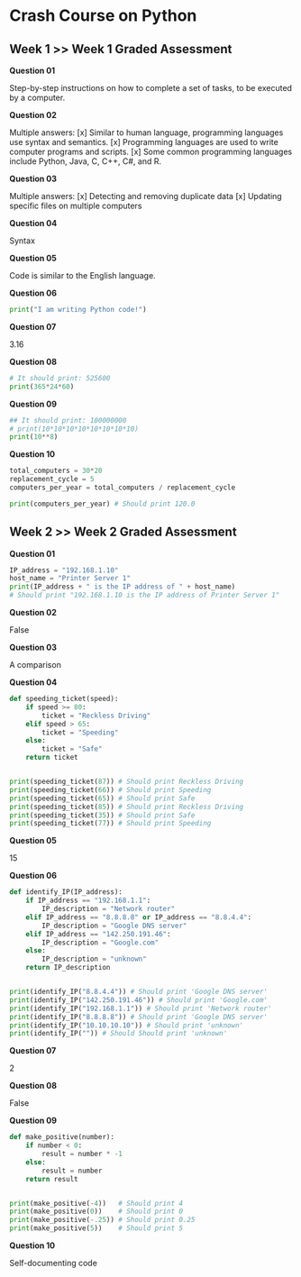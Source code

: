 # Crash Course on Python

## Week 1 >> Week 1 Graded Assessment

**Question 01**

Step-by-step instructions on how to complete a set of tasks, to be executed by a computer.

**Question 02**

Multiple answers:
[x] Similar to human language, programming languages use syntax and semantics.
[x] Programming languages are used to write computer programs and scripts.
[x] Some common programming languages include Python, Java, C, C++, C#, and R.

**Question 03**

Multiple answers:
[x] Detecting and removing duplicate data
[x] Updating specific files on multiple computers

**Question 04**

Syntax

**Question 05**

Code is similar to the English language.

**Question 06**

```python
print("I am writing Python code!")
```

**Question 07**

3.16

**Question 08**

```python
# It should print: 525600
print(365*24*60)
```

**Question 09**

```python
## It should print: 100000000
# print(10*10*10*10*10*10*10*10)
print(10**8)
```

**Question 10**

```python
total_computers = 30*20
replacement_cycle = 5
computers_per_year = total_computers / replacement_cycle

print(computers_per_year) # Should print 120.0
```

## Week 2 >> Week 2 Graded Assessment

**Question 01**

```python
IP_address = "192.168.1.10"
host_name = "Printer Server 1"
print(IP_address + " is the IP address of " + host_name)
# Should print "192.168.1.10 is the IP address of Printer Server 1"
```

**Question 02**

False

**Question 03**

A comparison

**Question 04**

```python
def speeding_ticket(speed):
    if speed >= 80:
        ticket = "Reckless Driving"
    elif speed > 65:
        ticket = "Speeding"
    else:
        ticket = "Safe"
    return ticket


print(speeding_ticket(87)) # Should print Reckless Driving
print(speeding_ticket(66)) # Should print Speeding
print(speeding_ticket(65)) # Should print Safe
print(speeding_ticket(85)) # Should print Reckless Driving
print(speeding_ticket(35)) # Should print Safe
print(speeding_ticket(77)) # Should print Speeding
```

**Question 05**

15

**Question 06**

```python
def identify_IP(IP_address):
    if IP_address == "192.168.1.1":
        IP_description = "Network router"
    elif IP_address == "8.8.8.8" or IP_address == "8.8.4.4":
        IP_description = "Google DNS server"
    elif IP_address == "142.250.191.46":
        IP_description = "Google.com"
    else:
        IP_description = "unknown"
    return IP_description


print(identify_IP("8.8.4.4")) # Should print 'Google DNS server'
print(identify_IP("142.250.191.46")) # Should print 'Google.com'
print(identify_IP("192.168.1.1")) # Should print 'Network router'
print(identify_IP("8.8.8.8")) # Should print 'Google DNS server'
print(identify_IP("10.10.10.10")) # Should print 'unknown'
print(identify_IP("")) # Should Should print 'unknown'
```

**Question 07**

2

**Question 08**

False

**Question 09**

```python
def make_positive(number):
    if number < 0:
        result = number * -1
    else:
        result = number
    return result


print(make_positive(-4))   # Should print 4
print(make_positive(0))    # Should print 0
print(make_positive(-.25)) # Should print 0.25
print(make_positive(5))    # Should print 5
```

**Question 10**

Self-documenting code
